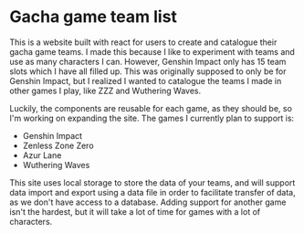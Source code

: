 # Gacha game team list
This is a website built with react for users to create and catalogue their gacha game teams.
I made this because I like to experiment with teams and use as many characters I can. However, Genshin Impact only has 15 team slots which I have all filled up.
This was originally supposed to only be for Genshin Impact, but I realized I wanted to catalogue the teams I made in other games I play, like ZZZ and Wuthering Waves.

Luckily, the components are reusable for each game, as they should be, so I'm working on expanding the site.
The games I currently plan to support is:
- Genshin Impact
- Zenless Zone Zero
- Azur Lane
- Wuthering Waves

This site uses local storage to store the data of your teams, and will support data import and export using a data file in order to facilitate transfer of data, as we don't have access to a database.
Adding support for another game isn't the hardest, but it will take a lot of time for games with a lot of characters.
